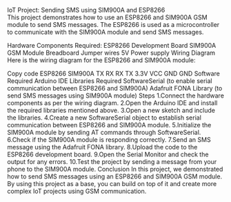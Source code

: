 IoT Project: Sending SMS using SIM900A and ESP8266<br>
This project demonstrates how to use an ESP8266 and SIM900A GSM module to send SMS messages. The ESP8266 is used as a microcontroller to communicate with the SIM900A module and send SMS messages.

Hardware Components Required:
ESP8266 Development Board
SIM900A GSM Module
Breadboard
Jumper wires
5V Power supply
Wiring Diagram
Here is the wiring diagram for the ESP8266 and SIM900A module:

Copy code
ESP8266            SIM900A
TX                 RX
RX                 TX
3.3V               VCC
GND                GND
Software Required
Arduino IDE
Libraries Required
SoftwareSerial (to enable serial communication between ESP8266 and SIM900A)
Adafruit FONA Library (to send SMS messages using SIM900A module)
Steps
1.Connect the hardware components as per the wiring diagram.
2.Open the Arduino IDE and install the required libraries mentioned above.
3.Open a new sketch and include the libraries.
4.Create a new SoftwareSerial object to establish serial communication between ESP8266 and SIM900A module.
5.Initialize the SIM900A module by sending AT commands through SoftwareSerial.
6.Check if the SIM900A module is responding correctly.
7.Send an SMS message using the Adafruit FONA library.
8.Upload the code to the ESP8266 development board.
9.Open the Serial Monitor and check the output for any errors.
10.Test the project by sending a message from your phone to the SIM900A module.
Conclusion
In this project, we demonstrated how to send SMS messages using an ESP8266 and SIM900A GSM module. By using this project as a base, you can build on top of it and create more complex IoT projects using GSM communication.
